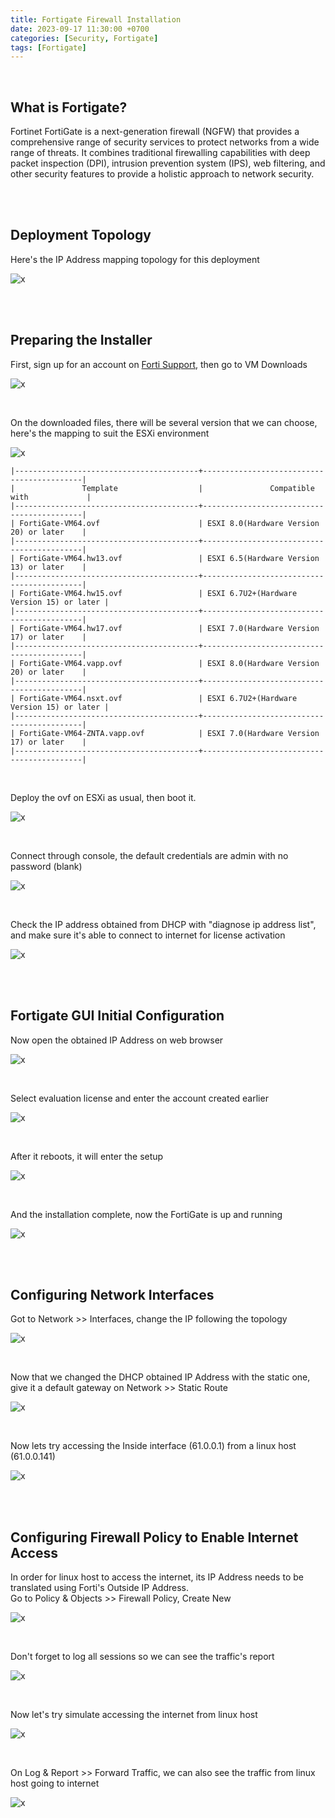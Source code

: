```yaml
---
title: Fortigate Firewall Installation
date: 2023-09-17 11:30:00 +0700
categories: [Security, Fortigate]
tags: [Fortigate]
---
```


<br>

## What is Fortigate?

Fortinet FortiGate is a next-generation firewall (NGFW) that provides a comprehensive range of security services to protect networks from a wide range of threats. It combines traditional firewalling capabilities with deep packet inspection (DPI), intrusion prevention system (IPS), web filtering, and other security features to provide a holistic approach to network security.

<br>
<br>

## Deployment Topology

Here's the IP Address mapping topology for this deployment

![x](/static/2023-09-17-forti/00.png)

<br>
<br>

## Preparing the Installer

First, sign up for an account on [Forti Support](https://support.fortinet.com/), then go to VM Downloads

![x](/static/2023-09-17-forti/01.png)

<br>

On the downloaded files, there will be several version that we can choose, here's the mapping to suit the ESXi environment

![x](/static/2023-09-17-forti/02.png)

```shell
|-----------------------------------------+-------------------------------------------|
|               Template                  |               Compatible with             |
|-----------------------------------------+-------------------------------------------|
| FortiGate-VM64.ovf                      | ESXI 8.0(Hardware Version 20) or later    |
|-----------------------------------------+-------------------------------------------|
| FortiGate-VM64.hw13.ovf                 | ESXI 6.5(Hardware Version 13) or later    |
|-----------------------------------------+-------------------------------------------|
| FortiGate-VM64.hw15.ovf                 | ESXI 6.7U2+(Hardware Version 15) or later |
|-----------------------------------------+-------------------------------------------|
| FortiGate-VM64.hw17.ovf                 | ESXI 7.0(Hardware Version 17) or later    |
|-----------------------------------------+-------------------------------------------|
| FortiGate-VM64.vapp.ovf                 | ESXI 8.0(Hardware Version 20) or later    |
|-----------------------------------------+-------------------------------------------|
| FortiGate-VM64.nsxt.ovf                 | ESXI 6.7U2+(Hardware Version 15) or later |
|-----------------------------------------+-------------------------------------------|
| FortiGate-VM64-ZNTA.vapp.ovf            | ESXI 7.0(Hardware Version 17) or later    |
|-----------------------------------------+-------------------------------------------|
```

<br>

Deploy the ovf on ESXi as usual, then boot it.

![x](/static/2023-09-17-forti/03.png)

<br>

Connect through console, the default credentials are admin with no password (blank)

![x](/static/2023-09-17-forti/04.png)

<br>

Check the IP address obtained from DHCP with "diagnose ip address list", and make sure it's able to connect to internet for license activation

![x](/static/2023-09-17-forti/05.png)

<br>
<br>

## Fortigate GUI Initial Configuration

Now open the obtained IP Address on web browser

![x](/static/2023-09-17-forti/06.png)

<br>

Select evaluation license and enter the account created earlier

![x](/static/2023-09-17-forti/07.png)

<br>

After it reboots, it will enter the setup

![x](/static/2023-09-17-forti/08.png)

<br>

And the installation complete, now the FortiGate is up and running

![x](/static/2023-09-17-forti/09.png)

<br>
<br>

## Configuring Network Interfaces

Got to Network >> Interfaces, change the IP following the topology

![x](/static/2023-09-17-forti/10.png)

<br>

Now that we changed the DHCP obtained IP Address with the static one, give it a default gateway on Network >> Static Route

![x](/static/2023-09-17-forti/11.png)

<br>

Now lets try accessing the Inside interface (61.0.0.1) from a linux host (61.0.0.141)

![x](/static/2023-09-17-forti/12.png)

<br>
<br>

## Configuring Firewall Policy to Enable Internet Access

In order for linux host to access the internet, its IP Address needs to be translated using Forti's Outside IP Address. <br>
Go to Policy & Objects >> Firewall Policy, Create New

![x](/static/2023-09-17-forti/13.png)

<br>

Don't forget to log all sessions so we can see the traffic's report

![x](/static/2023-09-17-forti/14.png)

<br>

Now let's try simulate accessing the internet from linux host

![x](/static/2023-09-17-forti/15.png)

<br>

On Log & Report >> Forward Traffic, we can also see the traffic from linux host going to internet

![x](/static/2023-09-17-forti/16.png)

<br>